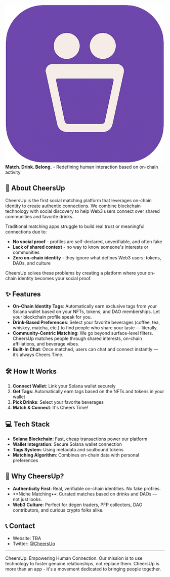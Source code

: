 ![CheersUp Logo](https://github.com/Enciusan/cheers-sol/blob/main/assets/favicon-noPadding.png)
**Match. Drink. Belong.** - Redefining human interaction based on on-chain activity

## 🚀 About CheersUp

CheersUp is the first social matching platform that leverages on-chain identity to create authentic connections. We combine blockchain technology with social discovery to help Web3 users connect over shared communities and favorite drinks.

Traditional matching apps struggle to build real trust or meaningful connections due to:

- **No social proof** - profiles are self-declared, unverifiable, and often fake
- **Lack of shared context** - no way to know someone's interests or communities
- **Zero on-chain identity** - they ignore what defines Web3 users: tokens, DAOs, and culture

CheersUp solves these problems by creating a platform where your on-chain identity becomes your social proof.

## ✨ Features

- **On-Chain Identity Tags**: Automatically earn exclusive tags from your Solana wallet based on your NFTs, tokens, and DAO memberships. Let your blockchain profile speak for you.
- **Drink-Based Preferences**: Select your favorite beverages (coffee, tea, whiskey, matcha, etc.) to find people who share your taste — literally.
- **Community-Centric Matching**: We go beyond surface-level filters. CheersUp matches people through shared interests, on-chain affiliations, and beverage vibes.
- **Built-In Chat**: Once matched, users can chat and connect instantly — it’s always Cheers Time.

## 🛠️ How It Works

1. **Connect Wallet**: Link your Solana wallet securely
2. **Get Tags**: Automatically earn tags based on the NFTs and tokens in your wallet
3. **Pick Drinks**: Select your favorite beverages
4. **Match & Connect**: It's Cheers Time!

## 💻 Tech Stack

- **Solana Blockchain**: Fast, cheap transactions power our platform
- **Wallet Integration**: Secure Solana wallet connection
- **Tags System**: Using metadata and soulbound tokens
- **Matching Algorithm**: Combines on-chain data with personal preferences

## 🎯 Why CheersUp?

- **Authenticity First**: Real, verifiable on-chain identities. No fake profiles.
- \*\*Niche Matching••: Curated matches based on drinks and DAOs — not just looks.
- **Web3 Culture**: Perfect for degen traders, PFP collectors, DAO contributors, and curious crypto folks alike.

## 📞 Contact

- Website: TBA
- Twitter: [@CheersUp](https://x.com/cheersupSOL)

---

CheersUp: Empowering Human Connection. Our mission is to use technology to foster genuine relationships, not replace them. CheersUp is more than an app - it's a movement dedicated to bringing people together.
